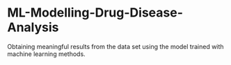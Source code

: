 # ML-Modelling-Drug-Disease-Analysis
Obtaining meaningful results from the data set using the model trained with machine learning methods.
